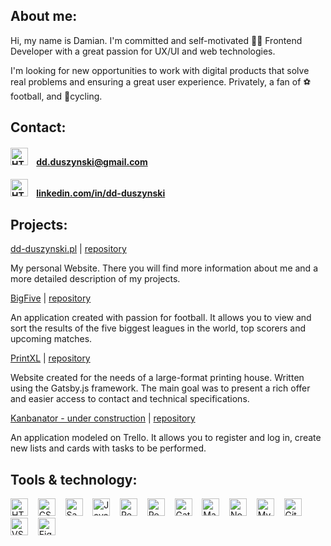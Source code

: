 ## About me:
<p>Hi, my name is Damian. I'm committed and self-motivated 👨‍💻 Frontend Developer with a great passion for UX/UI and web technologies.</p>
<p>I'm looking for new opportunities to work with digital products that solve real problems and ensuring a great user experience. Privately, a fan of ⚽ football, and 🚴cycling.</p>

## Contact: 
#### <img alt="HTML" title="HTML" src="https://seekicon.com/free-icon-download/envelope-letter_1.svg" height="28"> &nbsp;&nbsp; [dd.duszynski@gmail.com](mailto:dd.duszynski@gmail.com)
#### <img alt="HTML" title="HTML" src="https://seekicon.com/free-icon-download/linkedin-option_1.svg" height="28"> &nbsp;&nbsp; [linkedin.com/in/dd-duszynski](https://www.linkedin.com/in/dd-duszynski)

## Projects:
<a href="https://dd-duszynski.pl" target="_blank">dd-duszynski.pl</a> | <a href="https://github.com/dd-duszynski/dd-duszynski.github.io" target="_blank">repository</a>
<p>My personal Website. There you will find more information about me and a more detailed description of my projects.</p>

<a href="https://dd-duszynski.github.io/big-five/" target="_blank">BigFive</a> | <a href="https://github.com/dd-duszynski/big-five" target="_blank">repository</a>
<p>An application created with passion for football. It allows you to view and sort the results of the five biggest leagues in the world, top scorers and upcoming matches.</p>

<a href="https://printxl.pl/" target="_blank">PrintXL</a> | <a href="https://github.com/dd-duszynski/pxlGatsby" target="_blank">repository</a>
<p>Website created for the needs of a large-format printing house. Written using the Gatsby.js framework. The main goal was to present a rich offer and easier access to contact and technical specifications.</p>

<a href="#" target="_blank">Kanbanator - under construction</a> | <a href="https://github.com/dd-duszynski/kanbanator" target="_blank">repository</a>
<p>An application modeled on Trello. It allows you to register and log in, create new lists and cards with tasks to be performed.</p>

## Tools & technology:
<img alt="HTML" title="HTML" src="https://seekicon.com/free-icon-download/html-5_1.svg" height="28"> &nbsp;&nbsp;
<img alt="CSS" title="CSS" src="https://seekicon.com/free-icon-download/css-3_2.svg" height="28"> &nbsp;&nbsp;
<img alt="Sass" title="Sass" src="https://seekicon.com/free-icon-download/sass_4.svg" height="28"> &nbsp;&nbsp;
<img alt="JavaScript" title="JavaScript" src="https://seekicon.com/free-icon-download/javascript_3.svg" height="28"> &nbsp;&nbsp;
<img alt="React" title="React" src="https://seekicon.com/free-icon-download/reactjs_1.svg" height="28"> &nbsp;&nbsp;
<img alt="Redux" title="Redux" src="https://seekicon.com/free-icon-download/redux_2.svg" height="28"> &nbsp;&nbsp;
<img alt="Gatsby" title="Gatsby" src="https://www.seekicon.com/free-icon-download/gatsbyjs-icon_1.svg" height="28"> &nbsp;&nbsp;
<img alt="Material UI" title="Material UI" src="https://seekicon.com/free-icon-download/material-ui_1.svg" height="28"> &nbsp;&nbsp;
<img alt="Node.js / Express.js" title="Node.js / Express.js" src="https://seekicon.com/free-icon-download/nodejs_2.svg" height="28"> &nbsp;&nbsp;
<img alt="MySQL" title="MySQL" src="https://seekicon.com/free-icon-download/mysql_4.svg" height="28"> &nbsp;&nbsp;
<img alt="Git" title="Git" src="https://seekicon.com/free-icon-download/git_6.svg" height="28"> &nbsp;&nbsp;
<img alt="VSC" title="VSC" src="https://seekicon.com/free-icon-download/visual-studio-code_2.svg" height="28"> &nbsp;&nbsp;
<img alt="Figma" title="Figma" src="https://seekicon.com/free-icon-download/figma_5.svg" height="28"> &nbsp;&nbsp;
